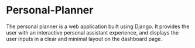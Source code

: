 # Personal-Planner

The personal planner is a web application built using Django. It provides the user with an interactive personal assistant experience, and displays the user inputs in a clear and minimal layout on the dashboard page.

